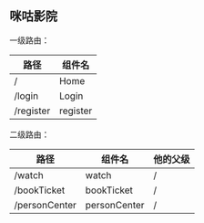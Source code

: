 ## 咪咕影院
一级路由：

| 路径          | 组件名 |
| ------------- | ------ |
| /             | Home   |
| /login        | Login  |
| /register        | register  |

二级路由：

| 路径     | 组件名  | 他的父级 |
| -------- | ------- | -------- |
| /watch   | watch   | /        |
| /bookTicket | bookTicket | /        |
| /personCenter  | personCenter  | /        |